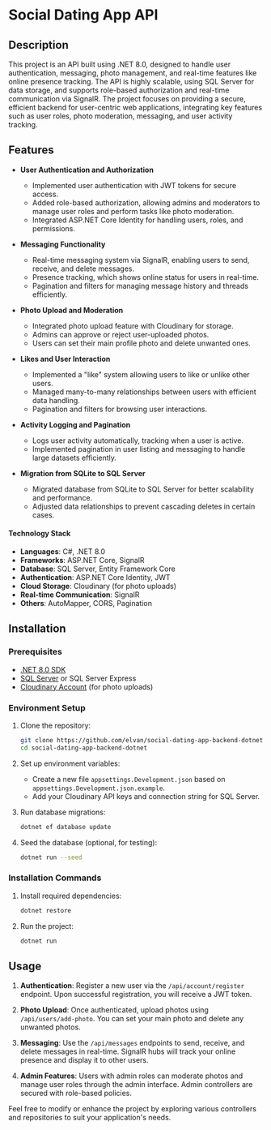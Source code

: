 # Social Dating App API

## Description

This project is an API built using .NET 8.0, designed to handle user authentication, messaging, photo management, and real-time features like online presence tracking. The API is highly scalable, using SQL Server for data storage, and supports role-based authorization and real-time communication via SignalR. The project focuses on providing a secure, efficient backend for user-centric web applications, integrating key features such as user roles, photo moderation, messaging, and user activity tracking.

## Features

- **User Authentication and Authorization**

  - Implemented user authentication with JWT tokens for secure access.
  - Added role-based authorization, allowing admins and moderators to manage user roles and perform tasks like photo moderation.
  - Integrated ASP.NET Core Identity for handling users, roles, and permissions.

- **Messaging Functionality**

  - Real-time messaging system via SignalR, enabling users to send, receive, and delete messages.
  - Presence tracking, which shows online status for users in real-time.
  - Pagination and filters for managing message history and threads efficiently.

- **Photo Upload and Moderation**

  - Integrated photo upload feature with Cloudinary for storage.
  - Admins can approve or reject user-uploaded photos.
  - Users can set their main profile photo and delete unwanted ones.

- **Likes and User Interaction**

  - Implemented a "like" system allowing users to like or unlike other users.
  - Managed many-to-many relationships between users with efficient data handling.
  - Pagination and filters for browsing user interactions.

- **Activity Logging and Pagination**

  - Logs user activity automatically, tracking when a user is active.
  - Implemented pagination in user listing and messaging to handle large datasets efficiently.

- **Migration from SQLite to SQL Server**

  - Migrated database from SQLite to SQL Server for better scalability and performance.
  - Adjusted data relationships to prevent cascading deletes in certain cases.

#### Technology Stack

- **Languages**: C#, .NET 8.0
- **Frameworks**: ASP.NET Core, SignalR
- **Database**: SQL Server, Entity Framework Core
- **Authentication**: ASP.NET Core Identity, JWT
- **Cloud Storage**: Cloudinary (for photo uploads)
- **Real-time Communication**: SignalR
- **Others**: AutoMapper, CORS, Pagination

## Installation

### Prerequisites

- [.NET 8.0 SDK](https://dotnet.microsoft.com/download/dotnet/8.0)
- [SQL Server](https://www.microsoft.com/en-us/sql-server/sql-server-downloads) or SQL Server Express
- [Cloudinary Account](https://cloudinary.com/) (for photo uploads)

### Environment Setup

1. Clone the repository:

   ```bash
   git clone https://github.com/elvan/social-dating-app-backend-dotnet.git
   cd social-dating-app-backend-dotnet
   ```

2. Set up environment variables:

   - Create a new file `appsettings.Development.json` based on `appsettings.Development.json.example`.
   - Add your Cloudinary API keys and connection string for SQL Server.

3. Run database migrations:

   ```bash
   dotnet ef database update
   ```

4. Seed the database (optional, for testing):
   ```bash
   dotnet run --seed
   ```

### Installation Commands

1. Install required dependencies:

   ```bash
   dotnet restore
   ```

2. Run the project:
   ```bash
   dotnet run
   ```

## Usage

1. **Authentication**: Register a new user via the `/api/account/register` endpoint. Upon successful registration, you will receive a JWT token.

2. **Photo Upload**: Once authenticated, upload photos using `/api/users/add-photo`. You can set your main photo and delete any unwanted photos.

3. **Messaging**: Use the `/api/messages` endpoints to send, receive, and delete messages in real-time. SignalR hubs will track your online presence and display it to other users.

4. **Admin Features**: Users with admin roles can moderate photos and manage user roles through the admin interface. Admin controllers are secured with role-based policies.

Feel free to modify or enhance the project by exploring various controllers and repositories to suit your application's needs.

